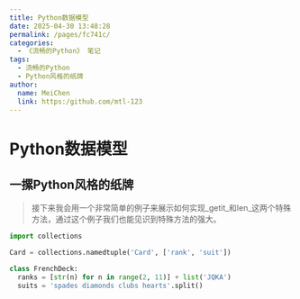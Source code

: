 ```yaml
---
title: Python数据模型
date: 2025-04-30 13:48:28
permalink: /pages/fc741c/
categories:
  - 《流畅的Python》 笔记
tags:
  - 流畅的Python
  - Python风格的纸牌
author:
  name: MeiChen
  link: https:/github.com/mtl-123
---
```


# Python数据模型

## 一摞Python风格的纸牌

> 接下来我会用一个非常简单的例子来展示如何实现_getit_和len_这两个特殊方法，通过这个例子我们也能见识到特殊方法的强大。

```python
import collections

Card = collections.namedtuple('Card', ['rank', 'suit'])

class FrenchDeck:
  ranks = [str(n) for n in range(2, 11)] + list('JQKA')
  suits = 'spades diamonds clubs hearts'.split()
```

